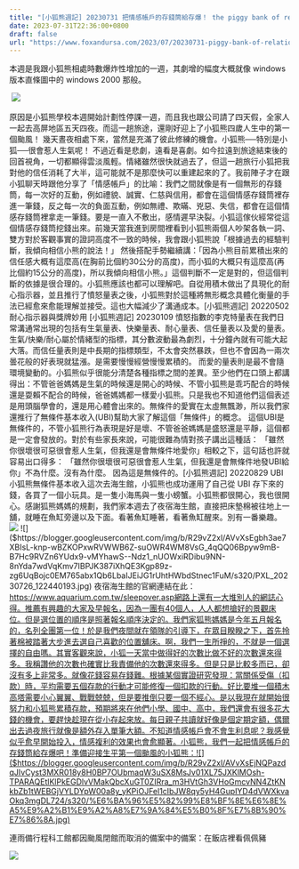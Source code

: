 ```yaml
---
title: "[小狐熊週記] 20230731 把情感帳戶的存錢筒給存爆！ the piggy bank of relationship"
date: 2023-07-31T22:36:00+0800
draft: false
url: "https://www.foxandursa.com/2023/07/20230731-piggy-bank-of-relationship.html"
---
```


本週是我跟小狐熊相處時數爆炸性增加的一週，其劇增的幅度大概就像 windows 版本直條圖中的 windows 2000 那般。

 ![]($https://blogger.googleusercontent.com/img/proxy/AVvXsEjZbxz7USJM6bYUHOkvTlwlYYxiIW0at85Ws-glYxFTN6buH6ttpexsBnCxPsPDAxHu_Zcw1DkQQhAlyYImNXNNzE-a4A5st1vFrB6jZ5lZi2W8N9R9Z7k02eKVFi6cugEIWcUtmx2EdIN0PiCcFt6l5O_TnIENW_EXSUMSQZAmuveWpncWHBxeb-PcjZacRT1BXJy2jUpYqgtD=s0-d-e1-ft&fit=max)

原因是小狐熊學校本週開始計劃性停課一週，而且我也跟公司請了四天假，全家人一起去高屏地區五天四夜。而這一趟旅途，還剛好迎上了小狐熊四歲人生中的第一個颱風！ 幾天晝夜相處下來，當然是充滿了彼此修練的機會。小狐熊──特別是小狐──很會惹人生氣呢！ 不過近看是悲劇，遠看是喜劇。如今拉遠到旅途結束後的回首視角，一切都顯得雲淡風輕。情緒雖然很快就過去了，但這一趟旅行小狐把我對他的信任消耗了大半，這可能就不是那麼快可以重建起來的了。我前陣子才在跟小狐聊天時跟他分享了「情感帳戶」的比喻：我們之間就像是有一個無形的存錢筒，每一次好的互動，例如禮貌、誠實、仁慈與信用，都會在這個情感存錢筒裡存進一筆錢，反之每一次的負面互動，例如無禮、欺暪、兇惡、失信，都會在這個情感存錢筒裡拿走一筆錢。要是一直入不敷出，感情遲早決裂。小狐這傢伙經常從這個情感存錢筒挖錢出來。前幾天當我進到房間裡看到小狐熊兩個人吵架各執一詞、雙方對於客觀事實的證詞高度不一致的時候，我會跟小狐熊說「根據過去的經驗判斷，我傾向相信小熊的說法！」 然後搭配手勢繼續講：「因為小熊目前累積出來的信任感大概有這麼高(在胸前比個約30公分的高度)，而小狐的大概只有這麼高(再比個約15公分的高度)，所以我傾向相信小熊。」這個判斷不一定是對的，但這個判斷的依據是很合理的。小狐熊應該也都可以理解吧。自從用積木做出了具現化的耐心指示器，並且推行了憤怒量表之後，小狐熊對於這種將無形概念具體化衡量的手法已經愈來愈能理解並接受。這也大幅減少了溝通成本。[小狐熊週記] 20220502 耐心指示器與獎牌妙用
[小狐熊週記] 20230109 憤怒指數的李克特量表在我們日常溝通常出現的包括有生氣量表、快樂量表、耐心量表、信任量表以及愛的量表。 生氣/快樂/耐心屬於情緒型的指標，其分數波動最為劇烈，十分鐘內就有可能大起大落。而信任量表則是中長期的指標類型，不太會突然暴跌，但也不會因為一兩次曇花般的好表現就猛漲。是需要慢慢經營慢慢累積的。 而愛的量表則是最不會隨環境變動的。小狐熊似乎很能分清楚各種指標之間的差異。至少他們在口頭上都講得出：不管爸爸媽媽是生氣的時候還是開心的時候、不管小狐熊是乖巧配合的時候還是耍賴不配合的時候，爸爸媽媽都一樣愛小狐熊。只是我也不知道他們這個表述是用頭腦學會的，還是用心體會出來的。無條件的愛實在太虛無飄渺，所以我們家還推行了無條件基本收入(UBI)幫助大家了解這個「無條件」的概念。 這個UBI是無條件的，不管小狐熊行為表現是好是壞、不管爸爸媽媽是盛怒還是平靜，這個都是一定會發放的。對於有些家長來說，可能很難為情對孩子講出這種話：
「雖然你很壞很可惡很會惹人生氣，但我還是會無條件地愛你」相較之下，這句話也許就容易出口得多：
「雖然你很壞很可惡很會惹人生氣，但我還是會無條件地發UBI給你」不為什麼。沒有為什麼。 因為這是無條件的。[小狐熊週記] 20220829 UBI 小狐熊無條件基本收入這次去海生館，小狐熊也成功運用了自己從 UBI 存下來的錢，各買了一個小玩具。是一隻小海馬與一隻小螃蟹。小狐熊都很開心，我也很開心。感謝狐熊媽媽的規劃，我們家本週去了夜宿海生館，直接把床墊棉被往地上一舖，就睡在魚缸旁邊以及下面。看著魚缸睡著，看著魚缸醒來。別有一番樂趣。![]($https://blogger.googleusercontent.com/img/b/R29vZ2xl/AVvXsEiyrQ843A3EnsDHm1yT60D2jJZ1xqVSYafuAvjjBoqkRaMETi7--20T9kiySZ5XZ11ulTpewAx3RlNMkHrtxDKdEwgMmAQ19g9-u0jfVCSFd0Sutat6_aWamjEkgVsLMn0mg43l_ZlWibnnXiJU4u4i2HHLHbtMSw1i0cEqFYDmPrJggmdbvFtScwi_8uc/s320/PXL_20230726_145959264.jpg)
![]($https://blogger.googleusercontent.com/img/b/R29vZ2xl/AVvXsEgbh3ae7XBIsL-knp-wBZKOPxwRVWWB6Z-suOWR4WM8VsG_4qQQ06Bpyw9mB-B7Hc9RVZn6YUdx9-vMYhawS--Ndz1_nUOWxiRDibu9NN-8nYda7wdVqKmv7IBPJK387iXhQE3Kgp89z-zg6UqBojc0EM765abx1Qb6LbaIJEiJG1rUhtHWbdStnec1FuM/s320/PXL_20230726_122440193.jpg)
夜宿海生館的官網連結在此：https://www.aquarium.com.tw/sleepover.asp網路上還有一大堆別人的網誌心得。推薦有興趣的大家及早報名，因為一團有40個人，人人都想搶好的景觀床位。但是選位置的順序是照著報名順序決定的。我們家狐熊媽媽是今年五月報名的，名列全團第一位！於是我們夜間就在領隊的引導下，在眾目睽睽之下，首先拎著棉被踏著大步進去選自己喜歡的位置舖床。啊，我們一生所掙的，不就是一個選擇的自由嗎。其實客觀來說，小狐一天當中做得好的次數比做不好的次數還來得多。我稱讚他的次數也確實比我責備他的次數還來得多。但是只是比較多而已，卻沒有多上非常多。就像花錢容易存錢難。根據某個實證研究發現：當關係受傷（扣款）時，平均需要五個存款的行動才可能修復一個扣款的行動。好比要堆一個積木高塔需要小心翼翼、戰戰兢兢，但是要推倒只要一個不經心。是以我現在就開始很努力和小狐熊累積存款，預期將來在他們小學、國中、高中，我們還會有很多花大錢的機會，要趕快趁現在從小存起來放。每日親子共讀就好像是個定期定額，偶爾出去過夜旅行就像是額外存入單筆大額。不知道情感帳戶會不會生利息呢？我感覺似乎愈早開始投入，情感複利的效果也會愈顯著。小狐熊，我們一起把情感帳戶的存錢筒給存爆吧！準備迎接生平第一個颱風的小狐熊：![]($https://blogger.googleusercontent.com/img/b/R29vZ2xl/AVvXsEjNQPazdqJIvCyst3MXR018y8H0BP7OUbmaqW3uSX8MsJv01XL75JXKlMOsh-TPARAQEtlKlPkEGDlvVMakQbcXuGT0ZIRra_m3HVtGh3VHoGmcvNN4ZtKNkbZb1tWEBGjVYLDYpW00a8y_yKPiOJFel1cIbJW8qy5yH4GupIYD4dVWXkvaOkq3mgDL724/s320/%E6%BA%96%E5%82%99%E8%BF%8E%E6%8E%A5%E9%A2%B1%E9%A2%A8%E7%9A%84%E5%B0%8F%E7%8B%90%E7%86%8A.jpg)

連雨備行程科工館都因颱風閉館而取消的備案中的備案：在飯店裡看佩佩豬

![]($https://blogger.googleusercontent.com/img/b/R29vZ2xl/AVvXsEj9GXTE0LFF6UU3z_UlhPZJEBhEa--OKYHo6HduXv2fFj4sXknxGfj8yrP6pJcTO6QtLhKAHZ418UaeSXo_ePUV_AuiJP1L0qap8wjtRtHjLGM6tuAAPofArFllHS02V_RAYRkAtolpVI64-2eeMgrvOG93xrFpVOtG6hdkFleabHXSfZtoB3IK8J6gRFc/s320/%E9%A2%B1%E9%A2%A8%E5%A4%A9%E7%9A%84%E4%BD%A9%E4%BD%A9%E8%B1%AC%E8%A1%8C%E7%A8%8B.jpg)


